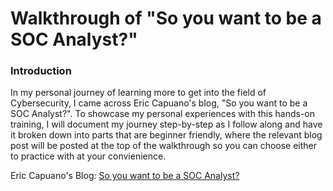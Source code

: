 # Walkthrough of "So you want to be a SOC Analyst?"

### Introduction
In my personal journey of learning more to get into the field of Cybersecurity, I came across Eric Capuano's blog, "So you want to be a SOC Analyst?". To showcase my personal experiences with this hands-on training, I will document my journey step-by-step as I follow along and have it broken down into parts that are beginner friendly, where the relevant blog post will be posted at the top of the walkthrough so you can choose either to practice with at your convienience. 

Eric Capuano's Blog: [So you want to be a SOC Analyst?](https://blog.ecapuano.com/p/so-you-want-to-be-a-soc-analyst-intro) 
